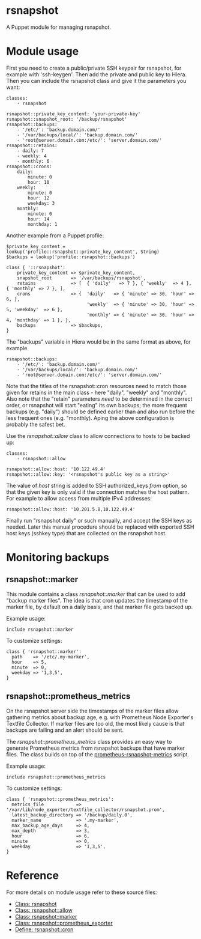 # rsnapshot

A Puppet module for managing rsnapshot.

# Module usage

First you need to create a public/private SSH keypair for rsnapshot, for
example with 'ssh-keygen'. Then add the private and public key to Hiera. Then
you can include the rsnapshot class and give it the parameters you want:

    classes:
        - rsnapshot

    rsnapshot::private_key_content: 'your-private-key'
    rsnapshot::snapshot_root: '/backup/rsnapshot'
    rsnapshot::backups:
        - '/etc/': 'backup.domain.com/'
        - '/var/backups/local/': 'backup.domain.com/'
        - 'root@server.domain.com:/etc/': 'server.domain.com/'
    rsnapshot::retains:
        - daily: 7
        - weekly: 4
        - monthly: 6
    rsnapshot::crons:
        daily:
            minute: 0
            hour: 10
        weekly:
            minute: 0
            hour: 12
            weekday: 3
        monthly:
            minute: 0
            hour: 14
            monthday: 1

Another example from a Puppet profile:

    $private_key_content = lookup('profile::rsnapshot::private_key_content', String)
    $backups = lookup('profile::rsnapshot::backups')    

    class { '::rsnapshot':
        private_key_content => $private_key_content,
        snapshot_root       => '/var/backups/rsnapshot',
        retains             => [  { 'daily'   => 7 }, { 'weekly'  => 4 }, { 'monthly' => 7 }, ],
        crons               => {  'daily'   => { 'minute' => 30, 'hour' => 6, },
                                  'weekly'  => { 'minute' => 30, 'hour' => 5, 'weekday'  => 6 },
                                  'monthly' => { 'minute' => 30, 'hour' => 4, 'monthday' => 1 }, },
        backups             => $backups, 
    }

The "backups" variable in Hiera would be in the same format as above, 
for example

    rsnapshot::backups:
        - '/etc/': 'backup.domain.com/'
        - '/var/backups/local/': 'backup.domain.com/'
        - 'root@server.domain.com:/etc/': 'server.domain.com/'

Note that the titles of the rsnapshot::cron resources need to match those given 
for retains in the main class - here "daily", "weekly" and "monthly". Also note 
that the "retain" parameters _need_ to be determined in the correct order, or 
rsnapshot will start "eating" its own backups; the more frequent backups (e.g. 
"daily") should be defined earlier than and also run before the less frequent 
ones (e.g. "monthly). Aping the above configuration is probably the safest bet.

Use the _rsnapshot::allow_ class to allow connections to hosts to be backed up:

    classes:
        - rsnapshot::allow
    
    rsnapshot::allow::host: '10.122.49.4'
    rsnapshot::allow::key: '<rsnapshot's public key as a string>'

The value of *host* string is added to SSH authorized_keys *from* option, so
that the given key is only valid if the connection matches the host pattern. For
example to allow access from multiple IPv4 addresses:

    rsnapshot::allow::host: '10.201.5.8,10.122.49.4'

Finally run "rsnapshot daily" or such manually, and accept the SSH keys as 
needed. Later this manual procedure should be replaced with exported SSH host 
keys (sshkey type) that are collected on the rsnapshot host.

# Monitoring backups

## rsnapshot::marker

This module contains a class *rsnapshot::marker* that can be used to add
"backup marker files". The idea is that cron updates the timestamp of the
marker file, by default on a daily basis, and that marker file gets backed up.

Example usage:

```
include rsnapshot::marker
```

To customize settings:

```
class { 'rsnapshot::marker':
  path    => '/etc/.my-marker',
  hour    => 5,
  minute  => 0,
  weekday => '1,3,5',
}
```

## rsnapshot::prometheus_metrics

On the rsnapshot server side the timestamps of the marker files allow gathering
metrics about backup age, e.g. with Prometheus Node Exporter's Textfile
Collector. If marker files are too old, the most likely cause is that backups
are failing and an alert should be sent.

The *rsnapshot::prometheus_metrics* class provides an easy way to generate
Prometheus metrics from rsnapshot backups that have marker files. The class
builds on top of the
[prometheus-rsnapshot-metrics](https://github.com/Puppet-Finland/prometheus-rsnapshot-metrics)
script.

Example usage:

```
include rsnapshot::prometheus_metrics
```

To customize settings:

```
class { 'rsnapshot::prometheus_metrics':
  metrics_file            => '/var/lib/node_exporter/textfile_collector/rsnapshot.prom',
  latest_backup_directory => '/backup/daily.0',
  marker_name             => '.my-marker',
  max_backup_age_days     => 4,
  max_depth               => 3,
  hour                    => 6,
  minute                  => 0,
  weekday                 => '1,3,5',
}
```

# Reference

For more details on module usage refer to these source files:

* [Class: rsnapshot](manifests/init.pp)
* [Class: rsnapshot::allow](manifests/allow.pp)
* [Class: rsnapshot::marker](manifests/marker.pp)
* [Class: rsnapshot::prometheus_exporter](manifests/prometheus_exporter.pp)
* [Define: rsnapshot::cron](manifests/cron.pp)
